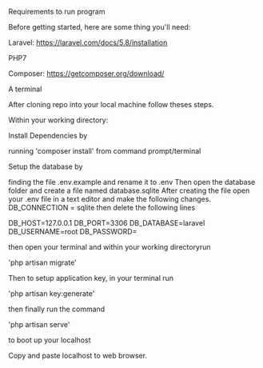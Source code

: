 Requirements to run program

Before getting started, here are some thing you'll need:

Laravel: https://laravel.com/docs/5.8/installation

PHP7

Composer: https://getcomposer.org/download/

A terminal

After cloning repo into your local machine follow theses steps.


Within your working directory:

Install Dependencies by 

running 'composer install' from command prompt/terminal

Setup the database by 

finding the file .env.example and rename it to .env
Then open the database folder and create a file named database.sqlite
After creating the file open your .env file in a text editor and make the following
changes. DB_CONNECTION = sqlite then delete the following lines 


DB_HOST=127.0.0.1
DB_PORT=3306
DB_DATABASE=laravel
DB_USERNAME=root
DB_PASSWORD=

then open 
your terminal and within your working directoryrun 

'php artisan migrate'


Then to setup application key, in your terminal run

'php artisan key:generate' 

then finally run the command 

'php artisan serve' 

to boot up your localhost


Copy and paste localhost to web browser.
